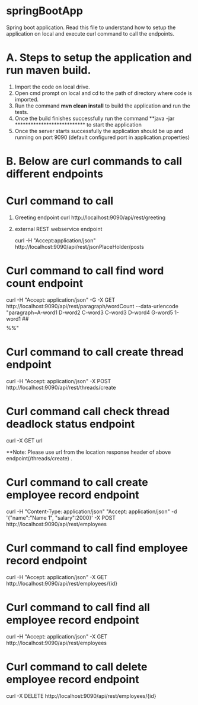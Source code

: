 # springBootApp
Spring boot application.
Read this file to understand how to setup the application on local and execute curl command to call the endpoints.

# A. Steps to setup the application and run maven build.

  1. Import the code on local drive.
  2. Open cmd prompt on local and cd to the path of directory where code is imported.
  3. Run the command **mvn clean install** to build the application and run the tests.
  4. Once the build finishes successfully run the command **java -jar *************************** to start the application          
  5. Once the server starts successfully the application should be up and running on port 9090 (default configured port in               application.properties)

# B. Below are curl commands to call different endpoints
 
# Curl command to call 

  1.  Greeting endpoint
        curl http://localhost:9090/api/rest/greeting

  2. external REST webservice endpoint

        curl -H "Accept:application/json" http://localhost:9090/api/rest/jsonPlaceHolder/posts

# Curl command to call find word count endpoint 

curl -H "Accept: application/json" -G -X GET http://localhost:9090/api/rest/paragraph/wordCount --data-urlencode "paragraph=A-word1 D-word2 C-word3 C-word3 D-word4     G-word5 1-word1 ##$$%% ##$$%%"

# Curl command to call create thread endpoint

curl -H "Accept: application/json" -X POST http://localhost:9090/api/rest/threads/create

# Curl command call check thread deadlock status endpoint

curl -X GET url

**Note: Please use url from the location response header of above endpoint(/threads/create) .

# Curl command to call create employee record endpoint

curl -H "Content-Type: application/json"  "Accept: application/json" -d '{"name":"Name 1", "salary":2000}' -X POST http://localhost:9090/api/rest/employees

# Curl command to call find employee record endpoint

curl -H "Accept: application/json" -X GET http://localhost:9090/api/rest/employees/{id}

# Curl command to call find all employee record endpoint

curl -H "Accept: application/json" -X GET http://localhost:9090/api/rest/employees

# Curl command to call delete employee record endpoint

curl -X DELETE http://localhost:9090/api/rest/employees/{id}

